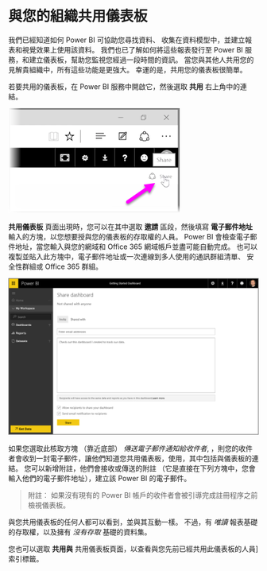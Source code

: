 <properties
   pageTitle="與您的組織共用儀表板"
   description="讓其他人輕鬆地看到您令人讚嘆的儀表板"
   services="powerbi"
   documentationCenter=""
   authors="davidiseminger"
   manager="mblythe"
   backup=""
   editor=""
   tags=""
   qualityFocus="no"
   qualityDate=""
   featuredVideoId="0tUwn8DHo3s"
   featuredVideoThumb=""
   courseDuration="7m"/>

<tags
   ms.service="powerbi"
   ms.devlang="NA"
   ms.topic="get-started-article"
   ms.tgt_pltfrm="NA"
   ms.workload="powerbi"
   ms.date="09/29/2016"
   ms.author="davidi"/>

# 與您的組織共用儀表板

我們已經知道如何 Power BI 可協助您尋找資料、 收集在資料模型中，並建立報表和視覺效果上使用該資料。 我們也已了解如何將這些報表發行至 Power BI 服務，和建立儀表板，幫助您監視您經過一段時間的資訊。 當您與其他人共用您的見解貴組織中，所有這些功能是更強大。 幸運的是，共用您的儀表板很簡單。

若要共用的儀表板，在 Power BI 服務中開啟它，然後選取 **共用** 右上角中的連結。

![](media/powerbi-learning-4-4-share-dashboards/4-4_1.png)

 **共用儀表板** 頁面出現時，您可以在其中選取 **邀請** 區段，然後填寫 **電子郵件地址** 輸入的方塊，以您想要授與您的儀表板的存取權的人員。 Power BI 會檢查電子郵件地址，當您輸入與您的網域和 Office 365 網域帳戶並盡可能自動完成。 也可以複製並貼入此方塊中，電子郵件地址或一次連線到多人使用的通訊群組清單、 安全性群組或 Office 365 群組。

![](media/powerbi-learning-4-4-share-dashboards/4-4_2.png)

如果您選取此核取方塊 （靠近底部） *傳送電子郵件通知給收件者*, ，則您的收件者會收到一封電子郵件，讓他們知道您共用儀表板，使用，其中包括與儀表板的連結。 您可以新增附註，他們會接收或傳送的附註 （它是直接在下列方塊中，您會輸入他們的電子郵件地址），建立該 Power BI 的電子郵件。

> 附註︰ 如果沒有現有的 Power BI 帳戶的收件者會被引導完成註冊程序之前檢視儀表板。

與您共用儀表板的任何人都可以看到，並與其互動一樣。 不過，有 *唯讀* 報表基礎的存取權，以及擁有 *沒有存取* 基礎的資料集。

您也可以選取 **共用與** 共用儀表板頁面，以查看與您先前已經共用此儀表板的人員] 索引標籤。
